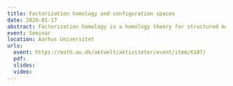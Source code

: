 ```yaml
---
title: Factorization homology and configuration spaces
date: 2020-01-17
abstract: Factorization homology is a homology theory for structured manifolds (e.g. oriented or parallelized) which finds its roots in topological and conformal field theory (cf. Beilinson--Drinfeld, Salvatore, Lurie, Ayala--Francis, Costello--Gwilliam among others). After defining factorization homology, I will explain how to compute it for simply connected closed manifolds over the real numbers using the Lambrechts–Stanley model of configuration spaces.
event: Seminar
location: Aarhus Universitet
urls:
  event: https://math.au.dk/aktuelt/aktiviteter/event/item/6107/
  pdf:
  slides:
  video:
---
```

